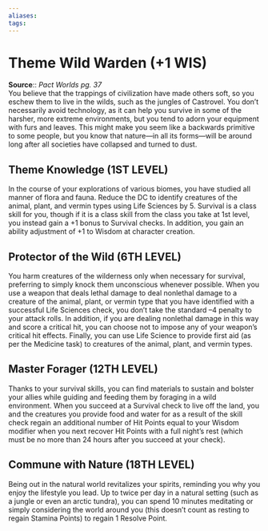 ```yaml
---
aliases: 
tags: 
---
```


# Theme Wild Warden (+1 WIS)

**Source**:: _Pact Worlds pg. 37_  
You believe that the trappings of civilization have made others soft, so you eschew them to live in the wilds, such as the jungles of Castrovel. You don’t necessarily avoid technology, as it can help you survive in some of the harsher, more extreme environments, but you tend to adorn your equipment with furs and leaves. This might make you seem like a backwards primitive to some people, but you know that nature—in all its forms—will be around long after all societies have collapsed and turned to dust.  

## Theme Knowledge (1ST LEVEL)

In the course of your explorations of various biomes, you have studied all manner of flora and fauna. Reduce the DC to identify creatures of the animal, plant, and vermin types using Life Sciences by 5. Survival is a class skill for you, though if it is a class skill from the class you take at 1st level, you instead gain a +1 bonus to Survival checks. In addition, you gain an ability adjustment of +1 to Wisdom at character creation.  

## Protector of the Wild (6TH LEVEL)

You harm creatures of the wilderness only when necessary for survival, preferring to simply knock them unconscious whenever possible. When you use a weapon that deals lethal damage to deal nonlethal damage to a creature of the animal, plant, or vermin type that you have identified with a successful Life Sciences check, you don’t take the standard –4 penalty to your attack rolls. In addition, if you are dealing nonlethal damage in this way and score a critical hit, you can choose not to impose any of your weapon’s critical hit effects. Finally, you can use Life Science to provide first aid (as per the Medicine task) to creatures of the animal, plant, and vermin types.  

## Master Forager (12TH LEVEL)

Thanks to your survival skills, you can find materials to sustain and bolster your allies while guiding and feeding them by foraging in a wild environment. When you succeed at a Survival check to live off the land, you and the creatures you provide food and water for as a result of the skill check regain an additional number of Hit Points equal to your Wisdom modifier when you next recover Hit Points with a full night’s rest (which must be no more than 24 hours after you succeed at your check).  

## Commune with Nature (18TH LEVEL)

Being out in the natural world revitalizes your spirits, reminding you why you enjoy the lifestyle you lead. Up to twice per day in a natural setting (such as a jungle or even an arctic tundra), you can spend 10 minutes meditating or simply considering the world around you (this doesn’t count as resting to regain Stamina Points) to regain 1 Resolve Point.
